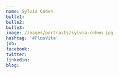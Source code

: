 ```yaml
---
name: Sylvia Cohen
bulle1: 
bulle2: 
bulle3: 
image: /images/portraits/sylvia-cohen.jpg
hashtag: '#PlusVite'
job: 
facebook: 
twitter: 
linkedin: 
blog: 
---
```

